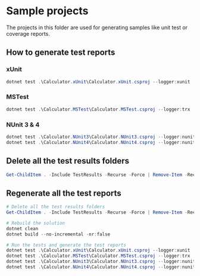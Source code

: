 # Sample projects

The projects in this folder are used for generating samples like unit test or coverage reports.

## How to generate test reports

### xUnit

```powershell
dotnet test .\Calculator.xUnit\Calculator.xUnit.csproj --logger:xunit
```

### MSTest

```powershell
dotnet test .\Calculator.MSTest\Calculator.MSTest.csproj --logger:trx
```

### NUnit 3 & 4

```powershell
dotnet test .\Calculator.NUnit3\Calculator.NUnit3.csproj --logger:nunit
dotnet test .\Calculator.NUnit4\Calculator.NUnit4.csproj --logger:nunit
```

## Delete all the test results folders

```powershell
Get-ChildItem . -Include TestResults -Recurse -Force | Remove-Item -Recurse -Force
```

## Regenerate all the test reports

```powershell
# Delete all the test results folders
Get-ChildItem . -Include TestResults -Recurse -Force | Remove-Item -Recurse -Force

# Rebuild the solution
dotnet clean
dotnet build --no-incremental -nr:false

# Run the tests and generate the test reports
dotnet test .\Calculator.xUnit\Calculator.xUnit.csproj --logger:xunit
dotnet test .\Calculator.MSTest\Calculator.MSTest.csproj --logger:trx
dotnet test .\Calculator.NUnit3\Calculator.NUnit3.csproj --logger:nunit
dotnet test .\Calculator.NUnit4\Calculator.NUnit4.csproj --logger:nunit
```
